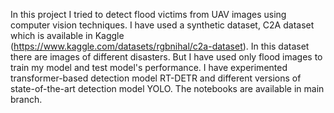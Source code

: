 In this project I tried to detect flood victims from UAV images using computer vision techniques. I have used a synthetic dataset, C2A dataset which is available in Kaggle (https://www.kaggle.com/datasets/rgbnihal/c2a-dataset). In this dataset there are images of different disasters. But I have used only flood images to train my model and test model's performance.
I have experimented transformer-based detection model RT-DETR and different versions of state-of-the-art detection model YOLO. The notebooks are available in main branch.   

